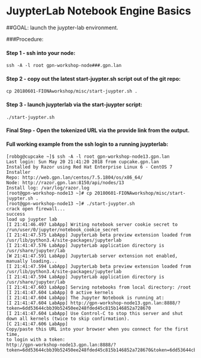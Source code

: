 ﻿# JuypterLab Notebook Engine Basics


##GOAL: launch the juypter-lab environment.

###Procedure:

#### Step 1 -  ssh into your node:
```
ssh -A -l root gpn-workshop-node###.gpn.lan
```
#### Step 2 - copy out the latest start-juypter.sh script out of the git repo:
```
cp 20180601-FIONAworkshop/misc/start-juypter.sh .
```
#### Step 3 -  launch juypterlab via the start-juypter script:
```
./start-juypter.sh
```

#### Final Step - Open the tokenized URL via the provide link from the output.


#### Full working example from the ssh login to a running juypterlab:
```
[robbg@cupcake ~]$ ssh -A -l root gpn-workshop-node13.gpn.lan 
Last login: Sun May 20 21:41:20 2018 from cupcake.gpn.lan
Installed by Razor using Red Hat Enterprise Linux 6 - CentOS 7 Installer
Repo: http://web.gpn.lan/centos/7.5.1804/os/x86_64/
Node: http://razor.gpn.lan:8150/api/nodes/13
Install log: /var/log/razor.log
[root@gpn-workshop-node13 ~]# cp 20180601-FIONAworkshop/misc/start-juypter.sh .
[root@gpn-workshop-node13 ~]# ./start-juypter.sh 
crack open firewall...
success
load up juypter lab
[I 21:41:46.497 LabApp] Writing notebook server cookie secret to /run/user/0/jupyter/notebook_cookie_secret
[I 21:41:47.575 LabApp] JupyterLab beta preview extension loaded from /usr/lib/python3.4/site-packages/jupyterlab
[I 21:41:47.576 LabApp] JupyterLab application directory is /usr/share/jupyter/lab
[W 21:41:47.591 LabApp] JupyterLab server extension not enabled, manually loading...
[I 21:41:47.594 LabApp] JupyterLab beta preview extension loaded from /usr/lib/python3.4/site-packages/jupyterlab
[I 21:41:47.594 LabApp] JupyterLab application directory is /usr/share/jupyter/lab
[I 21:41:47.603 LabApp] Serving notebooks from local directory: /root
[I 21:41:47.604 LabApp] 0 active kernels
[I 21:41:47.604 LabApp] The Jupyter Notebook is running at:
[I 21:41:47.604 LabApp] http://gpn-workshop-node13.gpn.lan:8888/?token=6dd53644cbb39b52450ee248fded45c815b146852a728670
[I 21:41:47.604 LabApp] Use Control-C to stop this server and shut down all kernels (twice to skip confirmation).
[C 21:41:47.606 LabApp] 
Copy/paste this URL into your browser when you connect for the first time,
to login with a token:
http://gpn-workshop-node13.gpn.lan:8888/?token=6dd53644cbb39b52450ee248fded45c815b146852a728670&token=6dd53644cbb39b52450ee248fded45c815b146852a728670
```

